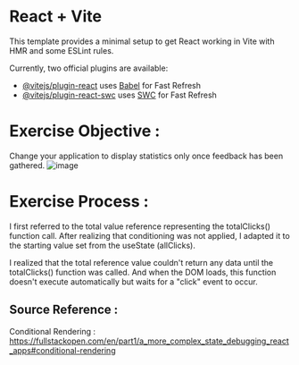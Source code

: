 # React + Vite

This template provides a minimal setup to get React working in Vite with HMR and some ESLint rules.

Currently, two official plugins are available:

- [@vitejs/plugin-react](https://github.com/vitejs/vite-plugin-react/blob/main/packages/plugin-react/README.md) uses [Babel](https://babeljs.io/) for Fast Refresh
- [@vitejs/plugin-react-swc](https://github.com/vitejs/vite-plugin-react-swc) uses [SWC](https://swc.rs/) for Fast Refresh

# Exercise Objective : 
Change your application to display statistics only once feedback has been gathered.
![image](https://github.com/devstackweb3/osa1/assets/118926098/510bba75-359c-44cc-9c93-067d4815ed15)


# Exercise Process : 
I first referred to the total value reference representing the totalClicks() function call. After realizing that conditioning was not applied, I adapted it to the starting value set from the useState (allClicks). 

I realized that the total reference value couldn't return any data until the totalClicks() function was called. And when the DOM loads, this function doesn't execute automatically but waits for a "click" event to occur. 

## Source Reference : 
Conditional Rendering : https://fullstackopen.com/en/part1/a_more_complex_state_debugging_react_apps#conditional-rendering
